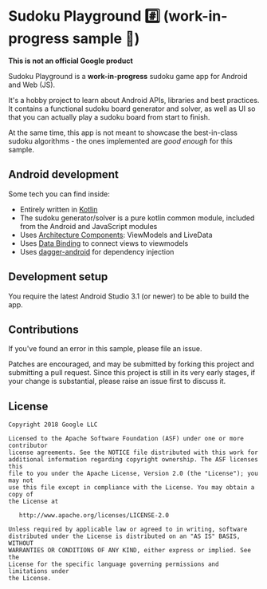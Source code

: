 # Sudoku Playground #️⃣  (work-in-progress sample 👷)

**This is not an official Google product**

Sudoku Playground is a **work-in-progress** sudoku game app for Android and Web (JS).

It's a hobby project to learn about Android APIs, libraries and best practices. It contains a
functional sudoku board generator and solver, as well as UI so that you can actually play a
sudoku board from start to finish. 

At the same time, this app is not meant to showcase the best-in-class sudoku algorithms - 
the ones implemented are _good enough_ for this sample.

## Android development

Some tech you can find inside:

 * Entirely written in [Kotlin](https://kotlinlang.org/)
 * The sudoku generator/solver is a pure kotlin common module, included from the Android
 and JavaScript modules
 * Uses [Architecture Components](https://developer.android.com/topic/libraries/architecture/):
 ViewModels and LiveData
 * Uses [Data Binding](https://developer.android.com/topic/libraries/data-binding/index.html) to
 connect views to viewmodels
 * Uses [dagger-android](https://google.github.io/dagger/android.html) for dependency injection

## Development setup

You require the latest Android Studio 3.1 (or newer) to be able to build the app.

## Contributions

If you've found an error in this sample, please file an issue.

Patches are encouraged, and may be submitted by forking this project and
submitting a pull request. Since this project is still in its very early stages,
if your change is substantial, please raise an issue first to discuss it.

## License

```
Copyright 2018 Google LLC

Licensed to the Apache Software Foundation (ASF) under one or more contributor
license agreements. See the NOTICE file distributed with this work for
additional information regarding copyright ownership. The ASF licenses this
file to you under the Apache License, Version 2.0 (the "License"); you may not
use this file except in compliance with the License. You may obtain a copy of
the License at

   http://www.apache.org/licenses/LICENSE-2.0

Unless required by applicable law or agreed to in writing, software
distributed under the License is distributed on an "AS IS" BASIS, WITHOUT
WARRANTIES OR CONDITIONS OF ANY KIND, either express or implied. See the
License for the specific language governing permissions and limitations under
the License.
```
